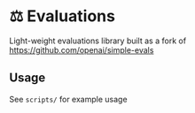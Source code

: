 # ⚖️ Evaluations
Light-weight evaluations library built as a fork of https://github.com/openai/simple-evals

## Usage
See `scripts/` for example usage